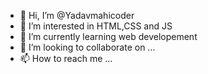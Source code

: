 - 👋 Hi, I’m @Yadavmahicoder
- 👀 I’m interested in HTML,CSS and JS
- 🌱 I’m currently learning web developement
- 💞️ I’m looking to collaborate on ...
- 📫 How to reach me ...

<!---
Yadavmahicoder/Yadavmahicoder is a ✨ special ✨ repository because its `README.md` (this file) appears on your GitHub profile.
You can click the Preview link to take a look at your changes.
--->
